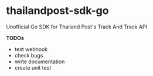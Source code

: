 # thailandpost-sdk-go

Unofficial Go SDK for Thailand Post's Track And Track API

**TODOs**
* test webhook
* check bugs
* write documentation
* create unit test
